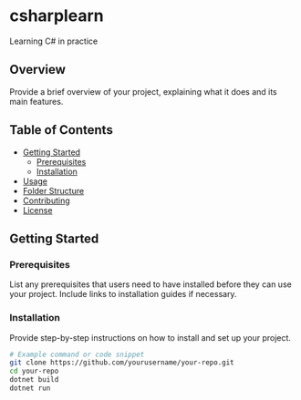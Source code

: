 # csharplearn

Learning C# in practice

## Overview

Provide a brief overview of your project, explaining what it does and its main features.

## Table of Contents

- [Getting Started](#getting-started)
  - [Prerequisites](#prerequisites)
  - [Installation](#installation)
- [Usage](#usage)
- [Folder Structure](#folder-structure)
- [Contributing](#contributing)
- [License](#license)

## Getting Started

### Prerequisites

List any prerequisites that users need to have installed before they can use your project. Include links to installation guides if necessary.

### Installation

Provide step-by-step instructions on how to install and set up your project.

```bash
# Example command or code snippet
git clone https://github.com/yourusername/your-repo.git
cd your-repo
dotnet build
dotnet run

